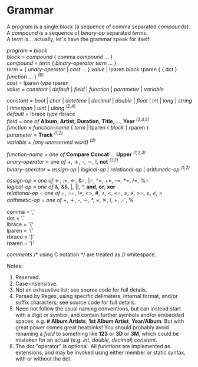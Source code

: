 ﻿# Grammar

A _program_ is a single _block_ (a sequence of comma separated _compounds_).  
A _compound_ is a sequence of _binary-op_ separated _terms_.  
A _term_ is... actually, let's have the grammar speak for itself:  
  
_program_ = _block_  
_block_ = _compound_ \{ comma _compound_ ... \}  
_compound_ = _term_ \{ _binary-operator_ _term_ ... \}  
_term_ = \{ _unary-operator_ | _cast_ ... \} _value_ | lparen _block_ rparen \{ \{ dot \} _function_ ... \} <sup>_(6)_</sup>  
_cast_ = lparen _type_ rparen  
_value_ = _constant_ | _default_ | _field_ | _function_ | _parameter_ | _variable_  
  
_constant_ = _bool_ | _char_ | _datetime_ | _decimal_ | _double_ | _float_ | _int_ | _long_ | _string_ | _timespan_ | _uint_ | _ulong_ <sup>_(2,4)_</sup>  
_default_ = lbrace _type_ rbrace  
_field_ = _one of_ **Album**, **Artist**, **Duration**, **Title**, ..., **Year** <sup>_(2,3,5)_</sup>  
_function_ = _function-name_ \{ _term_ | lparen \{ _block_ \} rparen \}  
_parameter_ = **Track** <sup>_(1,2)_</sup>  
_variable_ = _(any unreserved word)_ <sup>_(2)_</sup>  
  
_function-name_ = _one of_ **Compare** **Concat** ... **Upper** <sup>_(1,2,3)_</sup>  
_unary-operator_ = _one of_ +, ＋, -, －, !, **not** <sup>_(1,2)_</sup>  
_binary-operator_ = _assign-op_ | _logical-op_ | _relational-op_ | _arithmetic-op_ <sup>_(1,2)_</sup>  
  
_assign-op_ = _one of_ <-, :=, ←, &=, |=, \^=, +=, -=, \*=, /=, %=  
_logical-op_ = _one of_ &, &&, |, ||, ^, **and**, **or**, **xor**  
_relational-op_ = _one of_ =, ==, !=, <>, #, ≠, <, \<=, ≤, ≯, >=, ≥, ≮, >  
_arithmetic-op_ = _one of_ +, ＋, -, －, *, ×, ✕, /, ÷, ／, %  
  
comma = ','  
dot = '.'  
lbrace = '{'  
lparen = '('  
rbrace = '}'  
rparen = ')'  
  
_comments_ /* using C notation */ are treated as // whitespace.  
  
Notes:  
1. Reserved.  
2. Case-insensitive.  
3. Not an exhaustive list; see source code for full details.  
4. Parsed by Regex, using specific delimeters, internal format, and/or suffix characters; see source code for full details.  
5. Need not follow the usual naming conventions, but can instead start with a digit or symbol, and contain further symbols and/or embedded spaces; e.g. **\#&nbsp;Album&nbsp;Artists**, **1st&nbsp;Album&nbsp;Artist**, **Year/Album**. But with great power comes great heatsinks! You should probably avoid renaming a _field_ to something like **123** or **3D** or **3M**, which could be mistaken for an actual (e.g. _int_, _double_, _decimal_) _constant_.  
6. The dot "operator" is optional. All _functions_ are implemented as extensions, and may be invoked using either member or static syntax, with or without the dot.  


